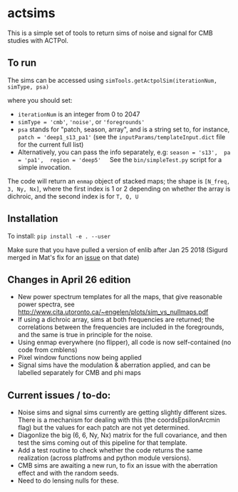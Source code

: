 # actsims

This is a simple set of tools to return sims of noise and signal for CMB studies with ACTPol.


## To run
The sims can be accessed using `simTools.getActpolSim(iterationNum, simType, psa)`

where you should set:
* `iterationNum` is an integer from 0 to 2047 
* `simType = 'cmb'`,  `'noise'`, or `'foregrounds'`
* `psa` stands for "patch, season, array", and is a string set to, for instance,  `patch = 'deep1_s13_pa1'` (see the `inputParams/templateInput.dict` file for the current full list)
* Alternatively, you can pass the info separately, e.g:
    `season = 's13', 
    pa = 'pa1', 
    region = 'deep5'`
    
    See the `bin/simpleTest.py` script for a simple invocation.

The code will return an `enmap` object of stacked maps; the shape is `[N_freq, 3, Ny, Nx]`, where the first index is 1 or 2 depending on whether the array is dichroic, and the second index is for `T, Q, U`


## Installation
To install: `pip install -e . --user`

Make sure that you have pulled a version of enlib after Jan 25 2018 (Sigurd merged in Mat's fix for an [issue](https://github.com/amaurea/enlib/issues/34) on that date)

## Changes in April 26 edition
* New power spectrum templates for all the maps, that give reasonable power spectra, see http://www.cita.utoronto.ca/~engelen/plots/sim_vs_nullmaps.pdf
* If using a dichroic array, sims at both frequencies are returned; the correlations between the frequencies are included in  the foregrounds, and the same is true in principle for the noise.  
* Using enmap everywhere (no flipper), all code is now self-contained (no code from cmblens)
* Pixel window functions now being applied
* Signal sims have the modulation & aberration applied, and can be labelled separately for CMB and phi maps 

## Current issues / to-do:
* Noise sims and signal sims currently are getting slightly different sizes.  There is a mechanism for dealing with this (the coordsEpsilonArcmin flag) but the values for each patch are not yet determined.
* Diagonlize the big (6, 6, Ny, Nx) matrix for the full covariance, and then test the sims coming out of this pipeline for that template.
* Add a test routine to check whether the code returns the same realization (across platfroms and python module versions).
* CMB sims are awaiting a new run, to fix an issue with the aberration effect and with the random seeds.
* Need to do lensing nulls for these.

